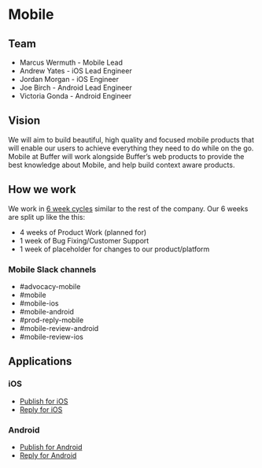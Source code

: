 # Mobile

## Team
- Marcus Wermuth - Mobile Lead
- Andrew Yates - iOS Lead Engineer
- Jordan Morgan - iOS Engineer
- Joe Birch - Android Lead Engineer
- Victoria Gonda - Android Engineer

## Vision
We will aim to build beautiful, high quality and focused mobile products that will enable our users to achieve everything they need to do while on the go. Mobile at Buffer will work alongside Buffer’s web products to provide the best knowledge about Mobile, and help build context aware products.

## How we work
We work in [6 week cycles](https://open.buffer.com/6-week-cycles/) similar to the rest of the company. Our 6 weeks are split up like the this:
- 4 weeks of Product Work (planned for)
- 1 week of Bug Fixing/Customer Support
- 1 week of placeholder for changes to our product/platform

### Mobile Slack channels
- #advocacy-mobile
- #mobile
- #mobile-ios
- #mobile-android
- #prod-reply-mobile
- #mobile-review-android
- #mobile-review-ios

## Applications

### iOS

- [Publish for iOS](https://itunes.apple.com/us/app/buffer-social-media-manager/id490474324)
- [Reply for iOS](https://itunes.apple.com/us/app/buffer-reply/id1327777195)

### Android

- [Publish for Android](https://play.google.com/store/apps/details?id=org.buffer.android)
- [Reply for Android](https://play.google.com/store/apps/details?id=org.buffer.reply.android)

